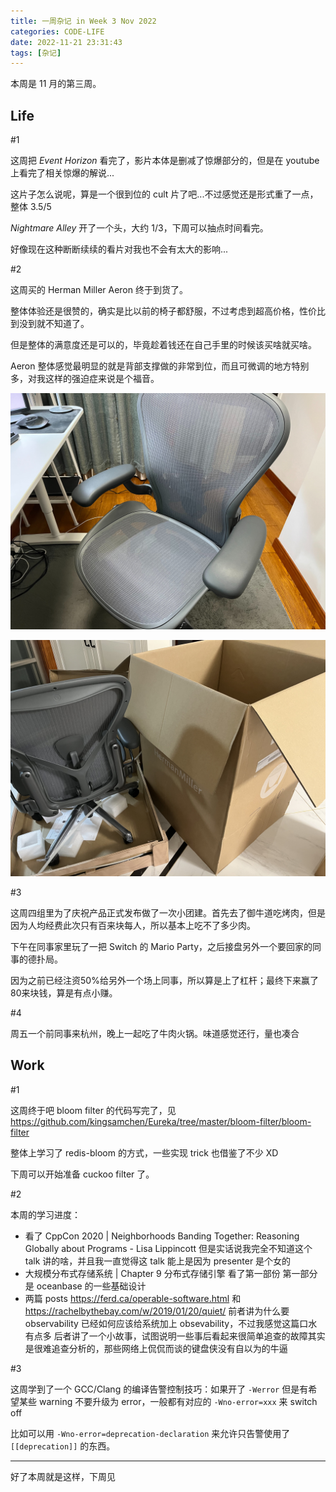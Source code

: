```yaml
---
title: 一周杂记 in Week 3 Nov 2022
categories: CODE-LIFE
date: 2022-11-21 23:31:43
tags: [杂记]
---
```

本周是 11 月的第三周。

## Life

\#1

这周把 _Event Horizon_ 看完了，影片本体是删减了惊爆部分的，但是在 youtube 上看完了相关惊爆的解说...

这片子怎么说呢，算是一个很到位的 cult 片了吧...不过感觉还是形式重了一点，整体 3.5/5

_Nightmare Alley_ 开了一个头，大约 1/3，下周可以抽点时间看完。

好像现在这种断断续续的看片对我也不会有太大的影响...

\#2

这周买的 Herman Miller Aeron 终于到货了。

整体体验还是很赞的，确实是比以前的椅子都舒服，不过考虑到超高价格，性价比到没到就不知道了。

但是整体的满意度还是可以的，毕竟趁着钱还在自己手里的时候该买啥就买啥。

Aeron 整体感觉最明显的就是背部支撑做的非常到位，而且可微调的地方特别多，对我这样的强迫症来说是个福音。

![](img/FhxqSqNUAAAcgkZ.jfif)

![](img/FhxqSqqVQAEcRBg.jfif)

\#3

这周四组里为了庆祝产品正式发布做了一次小团建。首先去了御牛道吃烤肉，但是因为人均经费此次只有百来块每人，所以基本上吃不了多少肉。

下午在同事家里玩了一把 Switch 的 Mario Party，之后接盘另外一个要回家的同事的德扑局。

因为之前已经注资50%给另外一个场上同事，所以算是上了杠杆；最终下来赢了80来块钱，算是有点小赚。

\#4

周五一个前同事来杭州，晚上一起吃了牛肉火锅。味道感觉还行，量也凑合

## Work

\#1

这周终于吧 bloom filter 的代码写完了，见 https://github.com/kingsamchen/Eureka/tree/master/bloom-filter/bloom-filter

整体上学习了 redis-bloom 的方式，一些实现 trick 也借鉴了不少 XD

下周可以开始准备 cuckoo filter 了。

\#2

本周的学习进度：

- 看了 CppCon 2020 | Neighborhoods Banding Together: Reasoning Globally about Programs - Lisa Lippincott
  但是实话说我完全不知道这个 talk 讲的啥，并且我一直觉得这 talk 能上是因为 presenter 是个女的
- 大规模分布式存储系统 | Chapter 9 分布式存储引擎 看了第一部份
  第一部分是 oceanbase 的一些基础设计
- 两篇 posts https://ferd.ca/operable-software.html 和 https://rachelbythebay.com/w/2019/01/20/quiet/
  前者讲为什么要 observability 已经如何应该给系统加上 obsevability，不过我感觉这篇口水有点多
  后者讲了一个小故事，试图说明一些事后看起来很简单追查的故障其实是很难追查分析的，那些网络上侃侃而谈的键盘侠没有自以为的牛逼

\#3

这周学到了一个 GCC/Clang 的编译告警控制技巧：如果开了 `-Werror` 但是有希望某些 warning 不要升级为 error，一般都有对应的 `-Wno-error=xxx` 来 switch off

比如可以用 `-Wno-error=deprecation-declaration` 来允许只告警使用了 `[[deprecation]]` 的东西。

---

好了本周就是这样，下周见

